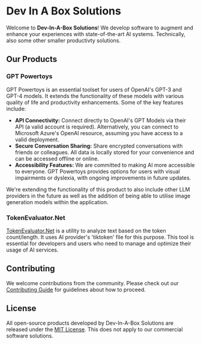 # Dev In A Box Solutions

Welcome to **Dev-In-A-Box Solutions**! We develop software to augment and enhance your experiences with state-of-the-art AI systems. Technically, also some other smaller productivty solutions.

## Our Products

### GPT Powertoys
GPT Powertoys is an essential toolset for users of OpenAI's GPT-3 and GPT-4 models. It extends the functionality of these models with various quality of life and productivity enhancements. Some of the key features include:

- **API Connectivity:** Connect directly to OpenAI's GPT Models via their API (a valid account is required). Alternatively, you can connect to Microsoft Azure's OpenAI resource, assuming you have access to a valid deployment.
- **Secure Conversation Sharing:** Share encrypted conversations with friends or colleagues. All data is locally stored for your convenience and can be accessed offline or online.
- **Accessibility Features:** We are committed to making AI more accessible to everyone. GPT Powertoys provides options for users with visual impairments or dyslexia, with ongoing improvements in future updates.

We're extending the functionality of this product to also include other LLM providers in the future as well as the addition of being able to utilise image generation models within the application.

### TokenEvaluator.Net
[TokenEvaluator.Net](https://github.com/Dev-In-A-Box-Solutions/TokenEvaluator.Net) is a utility to analyze text based on the token count/length. It uses AI provider's 'tiktoken' file for this purpose. This tool is essential for developers and users who need to manage and optimize their usage of AI services.

## Contributing
We welcome contributions from the community. Please check out our [Contributing Guide](https://github.com/Dev-In-A-Box-Solutions/.github/wiki/Contributing) for guidelines about how to proceed.

## License
All open-source products developed by Dev-In-A-Box Solutions are released under the [MIT License](https://github.com/Dev-In-A-Box-Solutions/.github/blob/main/LICENSE). This does not apply to our commercial software solutions.
